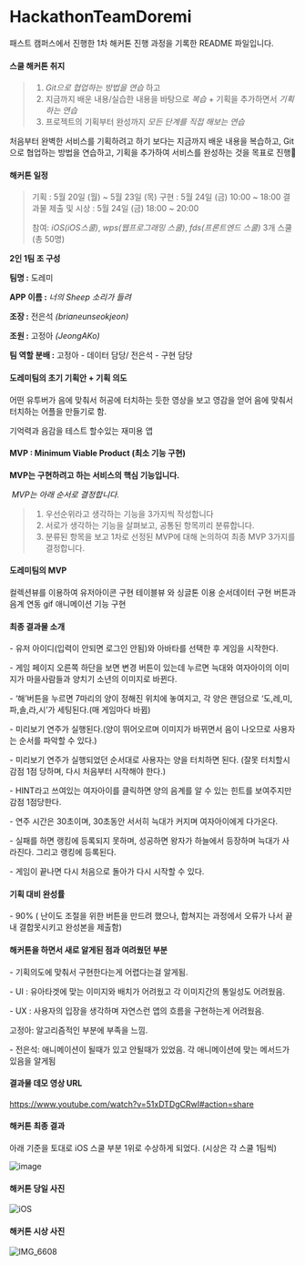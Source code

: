 # HackathonTeamDoremi

패스트 캠퍼스에서 진행한 1차 해커톤 진행 과정을 기록한 README 파일입니다.



#### 스쿨 해커톤 취지

>1.  *Git으로 협업하는 방법을 연습* 하고
>2.  지금까지 배운 내용/실습한 내용을 바탕으로 *복습* + 기획을 추가하면서 *기획하는 연습*
>3.  프로젝트의 기획부터 완성까지 *모든 단계를 직접 해보는 연습*

처음부터 완벽한 서비스를 기획하려고 하기 보다는
지금까지 배운 내용을 복습하고, Git으로 협업하는 방법을 연습하고, 기획을 추가하여 서비스를 완성하는 것을 목표로 ​진​행:slightly_smiling_face:



#### 해커톤 일정

> 기획 : 5월 20일 (월) ~ 5월 23일 (목)
> 구현 : 5월 24일 (금) 10:00 ~ 18:00
> 결과물 제출 및 시상 : 5월 24일 (금) 18:00 ~ 20:00
>
> 참여:  *iOS(iOS스쿨)*, *wps(웹프로그래밍 스쿨)*, *fds(프론트엔드 스쿨)* 3개 스쿨 (총 50명)



__2인 1팀 조 구성__

__팀명 :__ 도레미

__APP 이름 :__ *너의 Sheep 소리가 들려*

__조장 :__ 전은석 *(brianeunseokjeon)*

__조원 :__ 고정아 *(JeongAKo)*

__팀 역할 분배 :__ 고정아 - 데이터 담당/ 전은석 - 구현 담당



#### 도레미팀의  초기 기획안 + 기획 의도

어떤 유투버가 음에 맞춰서 허공에 터치하는 듯한 영상을 보고 영감을 얻어 음에 맞춰서 터치하는 어플을 만들기로 함.

기억력과 음감을 테스트 할수있는 재미용 앱



#### MVP :  Minimum Viable Product (최소 기능 구현)

**MVP는 구현하려고 하는 서비스의 핵심 기능입니다.**

​     *MVP는 아래 순서로 결정합니다.*

> 1.  우선순위라고 생각하는 기능을 3가지씩 작성합니다
> 2. 서로가 생각하는 기능을 살펴보고, 공통된 항목끼리 분류합니다.
> 3. 분류된 항목을 보고 1차로 선정된 MVP에 대해 논의하여 최종 MVP 3가지를 결정합니다.



#### 도레미팀의  MVP

컬렉션뷰를 이용하여 유저아이콘 구현
테이블뷰 와 싱글톤 이용 순서데이터 구현
버튼과 음계 연동
gif 애니메이션 기능 구현



#### 최종 결과물 소개

\- 유저 아이디(입력이 안되면 로그인 안됨)와 아바타를 선택한 후 게임을 시작한다. 

\- 게임 페이지 오른쪽 하단을 보면 변경 버튼이 있는데 누르면 늑대와 여자아이의 이미지가 마을사람들과 양치기 소년의 이미지로 바뀐다.

\- ‘해’버튼을 누르면 7마리의 양이 정해진 위치에 놓여지고, 각 양은 랜덤으로 ‘도,레,미,파,솔,라,시’가 세팅된다.(매 게임마다 바뀜)

\- 미리보기 연주가 실행된다.(양이 뛰어오르며 이미지가 바뀌면서 음이 나오므로 사용자는 순서를 파악할 수 있다.)

\- 미리보기 연주가 실행되었던 순서대로 사용자는 양을 터치하면 된다. (잘못 터치할시 감점 1점 당하며, 다시 처음부터 시작해야 한다.)

\- HINT라고 쓰여있는 여자아이를 클릭하면 양의 음계를 알 수 있는 힌트를 보여주지만 감점 1점당한다.

\- 연주 시간은 30초이며, 30초동안 서서히 늑대가 커지며 여자아이에게 다가온다.

\- 실패를 하면 랭킹에 등록되지 못하며, 성공하면 왕자가 하늘에서 등장하며 늑대가 사라진다. 그리고 랭킹에 등록된다.

\- 게임이 끝나면 다시 처음으로 돌아가 다시 시작할 수 있다.



#### 기획 대비 완성률

\- 90% ( 난이도 조절을 위한 버튼을 만드려 했으나, 합쳐지는 과정에서 오류가 나서 끝내 결합못시키고 완성본을 제출함)



#### 해커톤을 하면서 새로 알게된 점과 여려웠던 부분

\- 기획의도에 맞춰서 구현한다는게 어렵다는걸 알게됨.

\- UI : 유아타겟에 맞는 이미지와 배치가 어려웠고 각 이미지간의 통일성도 어려웠음.

\- UX : 사용자의 입장을 생각하며 자연스런 앱의 흐름을 구현하는게 어려웠음.

고정아: 알고리즘적인 부분에 부족을 느낌.

\- 전은석: 애니메이션이 될때가 있고 안될때가 있었음. 각 애니메이션에 맞는 메서드가 있음을 알게됨



#### 결과물 데모 영상 URL

https://www.youtube.com/watch?v=51xDTDgCRwI#action=share



#### 해커톤 최종 결과

아래 기준을 토대로 iOS 스쿨 부분 1위로 수상하게 되었다. (시상은 각 스쿨 1팀씩)

![image](https://user-images.githubusercontent.com/47776915/58367721-4cc0e580-7f1d-11e9-9392-38c8654b6964.png)



#### 해커톤 당일 사진

![iOS](https://user-images.githubusercontent.com/47776915/58367698-3155da80-7f1d-11e9-8b5d-8187195d5c60.jpg)



#### 해커톤 시상 사진

![IMG_6608](https://user-images.githubusercontent.com/47776915/58367705-3d419c80-7f1d-11e9-9ed7-cdacd8926baf.JPG)

